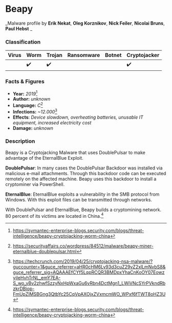 # Beapy

_Malware profile by **Erik Nekat**, **Oleg Korznikov**, **Nick Feiler**, **Nicolai Bruns**, **Paul Hebst** _

### Classification

| Virus | Worm               | Trojan             | Ransomware | Botnet | Cryptojacker       |
| :---- | :----------------- | :----------------- | :--------- | :----- | :----------------- |
|       | :heavy_check_mark: | :heavy_check_mark: |            |        | :heavy_check_mark: |

### Facts & Figures

* **Year:** _2019_[^1]
* **Author:** _unknown_
* **Language:** _C_[^2]
* **Infections:** _~12.000_[^3]
* **Effects**: _Device slowdown, overheating batteries, unusable IT equipment, increased electricity cost_
* **Damage:** _unknown_

### Description

Beapy is a Cryptojacking Malware that uses DoublePulsar to make advantage of the EternalBlue Exploit.

**DoublePulsar**: In many cases the DoublePulsar Backdoor was installed via malicious e-mail attachments. Through this backdoor code can be executed remotely on the affected machine. Beapy uses this backdoor to install a cryptominer via PowerShell. 

**EternalBlue**: EternalBlue exploits a vulnerability in the SMB protocol from Windows. With this exploit files can be transmitted through networks. 

With DoublePulsar and EternalBlue, Beapy builds a cryptomining network. 80 percent of its victims are located in China.[^1]



[^1]: https://symantec-enterprise-blogs.security.com/blogs/threat-intelligence/beapy-cryptojacking-worm-china
[^2]: https://securityaffairs.co/wordpress/84512/malware/beapy-miner-eternalblue-doublepulsar.html
[^3]: https://techcrunch.com/2019/04/25/cryptojacking-nsa-malware/?guccounter=1&guce_referrer=aHR0cHM6Ly93d3cuZ29vZ2xlLmNvbS8&guce_referrer_sig=AQAAAEfCYf5LqpRCQR3BMDpxYhaCnKoOY07EowzyjIeHvhTrNL_emY7EA-S_wo_vBv2zhwfSzzyNxHpWxaGu6vRbn4DctMgn1_LWiVNcSYrPVkndRbzkrDBiop-FmUpZIMSBGng3QtbYc25CqVpAXOjxZVxmcmWO_WPxf6fTWT8oHZ3U
